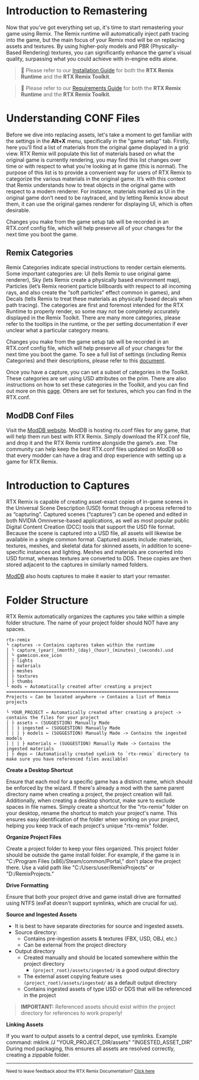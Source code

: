 # Introduction to Remastering

Now that you've got everything set up, it's time to start remastering your game using Remix. The Remix runtime will automatically inject path tracing into the game, but the main focus of your Remix mod will be on replacing assets and textures. By using higher-poly models and PBR (Physically-Based Rendering) textures, you can significantly enhance the game's visual quality, surpassing what you could achieve with in-engine edits alone.

> 📝 Please refer to our [Installation Guide](../remix-installation.md) for both the **RTX Remix Runtime** and the **RTX Remix Toolkit**.

> 📝 Please refer to our [Requirements Guide](../remix-overview.md) for both the **RTX Remix Runtime** and the **RTX Remix Toolkit**.

# Understanding CONF Files

Before we dive into replacing assets, let's take a moment to get familiar with the settings in the **Alt+X** menu, specifically in the "game setup" tab. Firstly, here you’ll find a list of materials from the original game displayed in a grid view. RTX Remix will populate this list of materials based on what the original game is currently rendering, you may find this list changes over time or with respect to what you’re looking at in game (this is normal). The purpose of this list is to provide a convenient way for users of RTX Remix to categorize the various materials in the original game. It’s with this context that Remix understands how to treat objects in the original game with respect to a modern renderer. For instance, materials marked as UI in the original game don’t need to be raytraced, and by letting Remix know about them, it can use the original games renderer for displaying UI, which is often desirable.

Changes you make from the game setup tab will be recorded in an RTX.conf config file, which will help preserve all of your changes for the next time you boot the game.

## Remix Categories
Remix Categories indicate special instructions to render certain elements. Some important categories are: UI (tells Remix to use original game renderer), Sky (lets Remix create a physically based environment map), Particles (let’s Remix reorient particle billboards with respect to all incoming rays, and also create the “soft particles” effect common in games), and Decals (tells Remix to treat these materials as physically based decals when path tracing). The categories are first and foremost intended for the RTX Runtime to properly render, so some may not be completely accurately displayed in the Remix Toolkit. There are many more categories, please refer to the tooltips in the runtime, or the per setting documentation if ever unclear what a particular category means.

Changes you make from the game setup tab will be recorded in an RTX.conf config file, which will help preserve all of your changes for the next time you boot the game.
To see a full list of settings (including Remix Categories) and their descriptions, please refer to this [document](https://github.com/NVIDIAGameWorks/dxvk-remix/blob/main/RtxOptions.md).

Once you have a capture, you can set a subset of categories in the Toolkit. These categories are set using USD attributes on the prim. There are also instructions on how to set these categories in the Toolkit, and you can find out more on this [page](../toolkitinterface/remix-toolkitinterface-categories.md). Others are set for textures, which you can find in the RTX.conf.

## ModDB Conf Files

Visit the [ModDB website](https://www.moddb.com/rtx/). ModDB is hosting rtx.conf files for any game, that will help them run best with RTX Remix. Simply download the RTX.conf file, and drop it and the RTX Remix runtime alongside the game’s .exe. The community can help keep the best RTX.conf files updated on ModDB so that every modder can have a drag and drop experience with setting up a game for RTX Remix.


# Introduction to Captures

RTX Remix is capable of creating asset-exact copies of in-game scenes in the Universal Scene Description (USD) format through a process referred to as “capturing”. Captured scenes (“captures”) can be opened and edited in both NVIDIA Omniverse-based applications, as well as most popular public Digital Content Creation (DCC) tools that support the USD file format.   Because the scene is captured into a USD file, all assets will likewise be available in a single common format. Captured assets include: materials, textures, meshes, and skeletal data for skinned assets, in addition to scene-specific instances and lighting.  Meshes and materials are converted into USD format, whereas textures are converted to DDS. These copies are then stored adjacent to the captures in similarly named folders.

[ModDB](https://www.moddb.com/rtx) also hosts captures to make it easier to start your remaster.

# Folder Structure

RTX Remix automatically organizes the captures you take within a simple folder structure.  The name of your project folder should NOT have any spaces.

```text
rtx-remix
└ captures -> Contains captures taken within the runtime
│ └ capture_(year)_(month)_(day)_(hour)_(minutes)_(seconds).usd
│ └ gameicon.exe_icon
│ ├ lights
│ ├ materials
│ ├ meshes
│ ├ textures
│ ├ thumbs
└ mods ← Automatically created after creating a project
=================================================================
Projects ← Can be located anywhere -> Contains a list of Remix projects

└ YOUR_PROJECT ← Automatically created after creating a project -> contains the files for your project
│ ├ assets ← (SUGGESTION) Manually Made
│ | ├ ingested ← (SUGGESTION) Manually Made
│ | | ├ models ← (SUGGESTION) Manually Made -> Contains the ingested models
│ | | ├ materials ← (SUGGESTION) Manually Made -> Contains the ingested materials
│ ├ deps ← (Automatically created symlink to `rtx-remix` directory to make sure you have referenced files available)
```
**Create a Desktop Shortcut**

Ensure that each mod for a specific game has a distinct name, which should be enforced by the wizard. If there's already a mod with the same parent directory name when creating a project, the project creation will fail. Additionally, when creating a desktop shortcut, make sure to exclude spaces in file names. Simply create a shortcut for the "rtx-remix" folder on your desktop, rename the shortcut to match your project's name. This ensures easy identification of the folder when working on your project, helping you keep track of each project's unique "rtx-remix" folder.

**Organize Project Files**

Create a project folder to keep your files organized.
This project folder should be outside the game install folder.
For example, if the game is in "C:/Program Files (x86)/Steam/common/Portal," don't place the project there.
Use a valid path like "C:/Users/user/RemixProjects" or "D:/RemixProjects."

**Drive Formatting**

Ensure that both your project drive and game install drive are formatted using NTFS (exFat doesn't support symlinks, which are crucial for us).

**Source and Ingested Assets**

- It is best to have separate directories for source and ingested assets.
- Source directory:
  - Contains pre-ingestion assets & textures (FBX, USD, OBJ, etc.)
  - Can be external from the project directory
- Output directory
  - Created manually and should be located somewhere within the project directory
    - `(project_root)/assets/ingested/` is a good output directory
  - The external asset copying feature uses `(project_root)/assets/ingested/` as a default output directory
  - Contains ingested assets of type USD or DDS that will be referenced in the project

> **IMPORTANT:** Referenced assets should exist within the project directory for references to work properly!

**Linking Assets**

If you want to output assets to a central depot, use symlinks.
Example command: mklink /J "YOUR_PROJECT_DIR/assets" "INGESTED_ASSET_DIR"
During mod packaging, this ensures all assets are resolved correctly, creating a zippable folder.


***
<sub> Need to leave feedback about the RTX Remix Documentation?  [Click here](https://github.com/NVIDIAGameWorks/rtx-remix/issues/new?assignees=nvdamien&labels=documentation%2Cfeedback%2Ctriage&projects=&template=documentation_feedback.yml&title=%5BDocumentation+feedback%5D%3A+) </sub>
